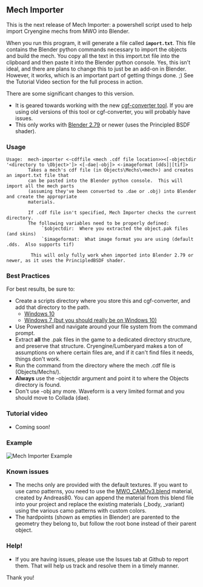 ## Mech Importer

This is the next release of Mech Importer:  a powershell script used to help import Cryengine mechs from MWO into Blender.

When you run this program, it will generate a file called **`import.txt`**.  This file contains the Blender python commands necessary to import the objects and build the mech.  You copy all the text in this import.txt file into the clipboard and then paste it into the Blender python console.  Yes, this isn't ideal, and there are plans to change this to just be an add-on in Blender.  However, it works, which is an important part of getting things done. ;)  See the Tutorial Video section for the full process in action.

There are some significant changes to this version.
* It is geared towards working with the new [cgf-converter tool](https://github.com/markemp/cryengine-converter).  If you are using old versions of this tool or cgf-converter, you will probably have issues.
* This only works with [Blender 2.79](http://blender.org) or newer (uses the Principled BSDF shader).

### Usage
```
Usage:  mech-importer <-cdffile <mech .cdf file location>><[-objectdir '<directory to \Object>']> <[-dae|-obj]> <-imageformat [dds]|[tif]>
        Takes a mech's cdf file (in Objects\Mechs\<mech>) and creates an import.txt file that
        can be pasted into the Blender python console.  This will import all the mech parts
        (assuming they've been converted to .dae or .obj) into Blender and create the appropriate
        materials.

        If .cdf file isn't specified, Mech Importer checks the current directory.
        The following variables need to be properly defined:
             `$objectdir:  Where you extracted the object.pak files (and skins)
             `$imageformat:  What image format you are using (default .dds.  Also supports tif)

         This will only fully work when imported into Blender 2.79 or newer, as it uses the PrincipledBSDF shader.
```

### Best Practices
For best results, be sure to:
* Create a scripts directory where you store this and cgf-converter, and add that directory to the path.
   * [Windows 10](https://superuser.com/questions/949560/how-do-i-set-system-environment-variables-in-windows-10)
   * [Windows 7 (but you should really be on Windows 10)](https://stackoverflow.com/questions/23400030/windows-7-add-path)
* Use Powershell and navigate around your file system from the command prompt.
* Extract **all** the .pak files in the game to a dedicated directory structure, and preserve that structure.  Cryengine/Lumberyard makes a ton of assumptions on where certain files are, and if it can't find files it needs, things don't work.
* Run the command from the directory where the mech .cdf file is (Objects/Mechs/<mech>).
* **Always** use the -objectdir argument and point it to where the Objects directory is found.
* Don't use -obj any more.  Waveform is a very limited format and you should move to Collada (dae).

### Tutorial video
* Coming soon!

### Example
![Mech Importer Example](https://heffaypresentsstorage.blob.core.windows.net/images/mech-importer_sample.PNG)

### Known issues
* The mechs only are provided with the default textures.  If you want to use camo patterns, you need to use the [MWO_CAMOv3.blend](https://heffaypresentsstorage.blob.core.windows.net/misc/mwo_camo_v3.blend) material, created by Andreas80.  You can append the material from this blend file into your project and replace the existing materials (<mech>_body, <mech>_variant) using the various camo patterns with custom colors.
* The hardpoints (shown as empties in Blender) are parented to the geometry they belong to, but follow the root bone instead of their parent object.

### Help!
* If you are having issues, please use the Issues tab at Github to report them.  That will help us track and resolve them in a timely manner.

Thank you!
